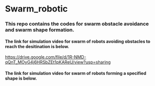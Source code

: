 # Swarm_robotic
### This repo contains the codes for swarm obstacle avoidance and swarm shape formation.
#### The link for simulation video for swarm of robots avoiding obstacles to reach the desitination is below.
https://drive.google.com/file/d/1R-NMD-qQnT_MOyG4j6HRSbZEt1pKAReU/view?usp=sharing<br>
#### The link for simulation video for swarm of robots forming a specified shape is below. 
